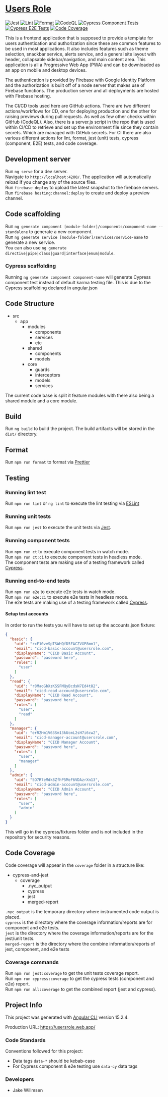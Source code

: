 # [Users Role](https://usersrole.web.app/)

[![Jest](https://github.com/jdwillmsen/usersrole/actions/workflows/jest.yml/badge.svg)](https://github.com/jdwillmsen/usersrole/actions/workflows/jest.yml)
[![Lint](https://github.com/jdwillmsen/usersrole/actions/workflows/lint.yml/badge.svg)](https://github.com/jdwillmsen/usersrole/actions/workflows/lint.yml)
[![Format](https://github.com/jdwillmsen/usersrole/actions/workflows/format.yml/badge.svg)](https://github.com/jdwillmsen/usersrole/actions/workflows/format.yml)
[![CodeQL](https://github.com/jdwillmsen/usersrole/actions/workflows/github-code-scanning/codeql/badge.svg)](https://github.com/jdwillmsen/usersrole/actions/workflows/github-code-scanning/codeql)
[![Cypress Component Tests](https://github.com/jdwillmsen/usersrole/actions/workflows/cypress-component.yml/badge.svg)](https://github.com/jdwillmsen/usersrole/actions/workflows/cypress-component.yml)
[![Cypress E2E Tests](https://github.com/jdwillmsen/usersrole/actions/workflows/cypress-e2e.yml/badge.svg)](https://github.com/jdwillmsen/usersrole/actions/workflows/cypress-e2e.yml)
[![Code Coverage](https://github.com/jdwillmsen/usersrole/actions/workflows/code-coverage.yml/badge.svg)](https://github.com/jdwillmsen/usersrole/actions/workflows/code-coverage.yml)

This is a frontend application that is supposed to provide a template for
users authentication and authorization since these are common features to be
used in most applications. It also includes features such as theme
selection, snackbar service, alerts service, and a general site layout with
header, collapsable sidebar/navigation, and main content area. This
application is all a Progressive Web App (PWA) and can be downloaded as an app
on mobile and desktop devices.

The authentication is provided by Firebase with Google Identity Platform and
the authorization is built off of a node server that makes use of Firebase
functions. The production server and all deployments are hosted with
Firebase hosting.

The CI/CD tools used here are GitHub actions. There are two different
actions/workflows for CD, one for deploying production and the other for raising
previews during pull requests. As well as few other checks within GitHub
(CodeQL). Also, there is a server.js script in the repo that is used within
CI/CD to retrieve and set up the environment file since they contain secrets.
Which are managed with GitHub secrets. For CI there are also various different
actions for lint, format, jest (unit) tests, cypress (component, E2E) tests,
and code coverage.

## Development server

Run `ng serve` for a dev server.\
Navigate to `http://localhost:4200/`. The application will automatically reload if you change any of the source files.\
Run `firebase deploy` to upload the latest snapshot to the firebase servers.\
Run `firebase hosting:channel:deploy` to create and deploy a preview channel.

## Code scaffolding

Run `ng generate component [module-folder]/components/component-name --standalone` to generate a new component.\
Run `ng generate service [module-folder]/services/service-name` to generate a new service.\
You can also use `ng generate directive|pipe|class|guard|interface|enum|module`.

### Cypress scaffolding

Running `ng generate component component-name` will generate Cypress component test instead of default karma testing
file. This is due to the Cypress scaffolding declared in angular.json

## Code Structure

- src
  - app
    - modules
      - components
      - services
      - etc
    - shared
      - components
      - models
    - core
      - guards
      - interceptors
      - models
      - services

The current code base is split it feature modules with there also being a shared module and a core module.

## Build

Run `ng build` to build the project. The build artifacts will be stored in the `dist/` directory.

## Format

Run `npm run format` to format via [Prettier](https://prettier.io/)

## Testing

### Running lint test

Run `npm run lint` or `ng lint` to execute the lint testing via [ESLint](https://eslint.org/)

### Running unit tests

Run `npm run jest` to execute the unit tests via [Jest](https://jestjs.io/).

### Running component tests

Run `npm run ct` to execute component tests in watch mode.\
Run `npm run ct:ci` to execute component tests in headless mode.\
The component tests are making use of a testing framework called [Cypress](https://docs.cypress.io/guides/component-testing/overview).

### Running end-to-end tests

Run `npm run e2e` to execute e2e tests in watch mode.\
Run `npm run e2e:ci` to execute e2e tests in headless mode.\
The e2e tests are making use of a testing framework called [Cypress](https://docs.cypress.io/guides/end-to-end-testing/writing-your-first-end-to-end-test).

#### Setup test accounts

In order to run the tests you will have to set up the accounts.json fixture:

```json
{
  "basic": {
    "uid": "rxF10vvSpTSWHQfD5FACZVGP8mm1",
    "email": "cicd-basic-account@usersrole.com",
    "displayName": "CICD Basic Account",
    "password": "password here",
    "roles": [
      "user"
    ]
  },
  "read": {
    "uid": "r8MaoGbXzKSSFMQyBcdsN7Ed4t82",
    "email": "cicd-read-account@usersrole.com",
    "displayName": "CICD Read Account",
    "password": "password here",
    "roles": [
      "user",
      "read"
    ]
  },
  "manager": {
    "uid": "erRZHm1V63Sm13kUcmL2sH7i6cw2",
    "email": "cicd-manager-account@usersrole.com",
    "displayName": "CICD Manager Account",
    "password": "password here",
    "roles": [
      "user",
      "manager"
    ]
  },
  "admin": {
    "uid": "5O7R7eMdk8ZfhP5MeF6VDAzrXn13",
    "email": "cicd-admin-account@usersrole.com",
    "displayName": "CICD Admin Account",
    "password": "password here",
    "roles": [
      "user",
      "admin"
    ]
  }
}
```

This will go in the cypress/fixtures folder and is not included in the repository for security reasons.

## Code Coverage

Code coverage will appear in the `coverage` folder in a structure like:

- cypress-and-jest
  - coverage
    - .nyc_output
    - cypress
    - jest
    - merged-report

`.nyc_output` is the temporary directory where instrumented code output is placed.\
`cypress` is the directory where the coverage information/reports are for component and e2e tests.\
`jest` is the directory where the coverage information/reports are for the jest/unit tests.\
`merged-report` is the directory where the combine information/reports of jest, component, and e2e tests

### Coverage commands

Run `npm run jest:coverage` to get the unit tests coverage report.\
Run `npm run cypress:coverage` to get the cypress tests (component and e2e) report.\
Run `npm run all:coverage` to get the combined report (jest and cypress).

## Project Info

This project was generated with [Angular CLI](https://github.com/angular/angular-cli) version 15.2.4.

Production URL: https://usersrole.web.app/

### Code Standards

Conventions followed for this project:

- Data tags `data-*` should be kebab-case
- For Cypress component & e2e testing use `data-cy` data tags

### Developers

- Jake Willmsen
